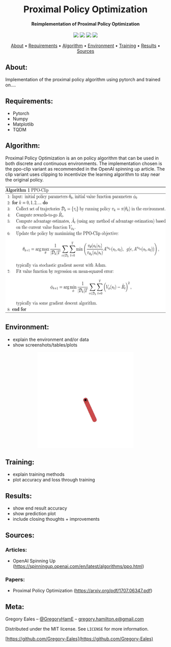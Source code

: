 <h1 align="center"> Proximal Policy Optimization </h1>

<h4 align="center"> Reimplementation of Proximal Policy Optimization </h4>

<p align="center">
  <img src="https://img.shields.io/badge/Python-v3.6+-blue.svg">
  <img src="https://img.shields.io/badge/Pytorch-v1.3-orange.svg">
  <img src="https://img.shields.io/badge/Status-Incomplete-red.svg">
  <img src="https://img.shields.io/badge/License-MIT-blue.svg">
</p>

<p align="center">
  <a href="#About">About</a> •
  <a href="#Requirements">Requirements</a> •
  <a href="#Algorithm">Algorithm</a> •
  <a href="#Environment">Environment</a> •
  <a href="#Training">Training</a> •
  <a href="#Results">Results</a> •
  <a href="#Sources">Sources</a>
</p>

## About:
Implementation of the proximal policy algorithm using pytorch and trained on....

## Requirements:
- Pytorch
- Numpy
- Matplotlib
- TQDM

## Algorithm:
Proximal Policy Optimization is an on policy algorithm that can be used in both discrete and continuous environments. The implementation chosen is the ppo-clip variant as recommended in the OpenAI spinning up article. The clip variant uses clipping to incentivize the learning algorithm to stay near the original policy.
<p align="center">
  <img width="624" height="394" src="https://github.com/Gregory-Eales/ML-Reimplementations/blob/master/Proximal-Policy-Optimization/img/ppo_pseudocode.png">
</p>


## Environment:
- explain the environment and/or data
- show screenshots/tables/plots

<p align="center">
  <img width="300" height="300" src="https://github.com/Gregory-Eales/ML-Reimplementations/blob/master/Proximal-Policy-Optimization/img/pendulum_v0.gif">
</p>

## Training:
- explain training methods
- plot accuracy and loss through training

## Results:
- show end result accuracy
- show prediction plot
- include closing thoughts + improvements

## Sources:

### Articles:
  - OpenAI Spinning Up (https://spinningup.openai.com/en/latest/algorithms/ppo.html)

### Papers:
  - Proximal Policy Optimization (https://arxiv.org/pdf/1707.06347.pdf)

## Meta:

Gregory Eales – [@GregoryHamE](https://twitter.com/GregoryHamE) – gregory.hamilton.e@gmail.com

Distributed under the MIT license. See ``LICENSE`` for more information.

[https://github.com/Gregory-Eales](https://github.com/Gregory-Eales)
